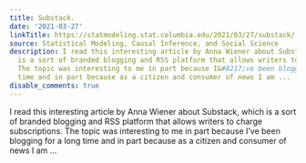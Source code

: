 ```yaml
---
title: Substack.
date: '2021-03-27'
linkTitle: https://statmodeling.stat.columbia.edu/2021/03/27/substack/
source: Statistical Modeling, Causal Inference, and Social Science
description: I read this interesting article by Anna Wiener about Substack, which
  is a sort of branded blogging and RSS platform that allows writers to charge subscriptions.
  The topic was interesting to me in part because I&#8217;ve been blogging for a long
  time and in part because as a citizen and consumer of news I am ...
disable_comments: true
---
```

I read this interesting article by Anna Wiener about Substack, which is a sort of branded blogging and RSS platform that allows writers to charge subscriptions. The topic was interesting to me in part because I&#8217;ve been blogging for a long time and in part because as a citizen and consumer of news I am ...
